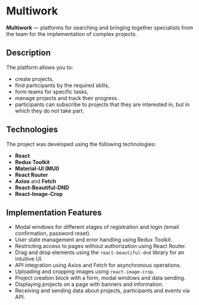 # Multiwork
**Multiwork** — platforms for searching and bringing together specialists from the team for the implementation of complex projects.
##  Description
The platform allows you to:
- create projects,
- find participants by the required skills,
- form teams for specific tasks,
- manage projects and track their progress.
- participants can subscribe to projects that they are interested in, but in which they do not take part.
##  Technologies

The project was developed using the following technologies:

- **React** 
- **Redux Toolkit**
- **Material-UI (MUI)** 
- **React Router**
- **Axios** and **Fetch**
- **React-Beautiful-DND**
- **React-Image-Crop** 
## Implementation Features

- Modal windows for different stages of registration and login (email confirmation, password reset).
- User state management and error handling using Redux Toolkit.
- Restricting access to pages without authorization using React Router.
- Drag and drop elements using the `react-beautiful-dnd` library for an intuitive UI.
- API integration using Axios and Fetch for asynchronous operations.
- Uploading and cropping images using `react-image-crop`.
- Project creation block with a form, modal windows and data sending.
- Displaying projects on a page with banners and information.
- Receiving and sending data about projects, participants and events via API.